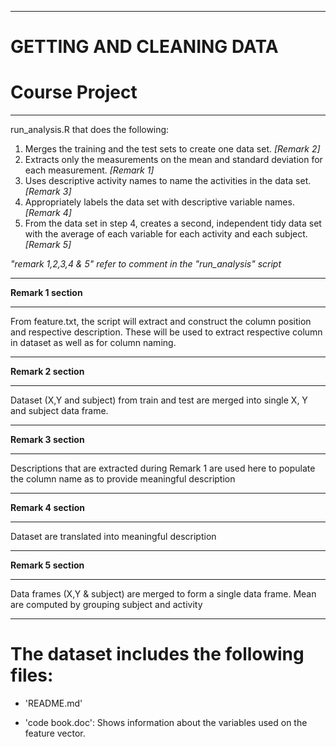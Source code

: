 ----------
# **GETTING AND CLEANING DATA** #
# Course Project #
----------

run_analysis.R that does the following:

1. Merges the training and the test sets to create one data set. *[Remark 2]*
2. Extracts only the measurements on the mean and standard deviation for each measurement. *[Remark 1]*
3. Uses descriptive activity names to name the activities in the data set. *[Remark 3]*
4. Appropriately labels the data set with descriptive variable names.*[Remark 4]*
5. From the data set in step 4, creates a second, independent tidy data set with the average of each variable for each activity and each subject. *[Remark 5]*


*"remark 1,2,3,4 & 5" refer to comment in the "run_analysis" script*

----------


**Remark 1 section**

----------

From feature.txt, the script will extract and construct the column position and respective description. These will be used to extract respective column in dataset as well as for column naming.  


----------

**Remark 2 section**

----------

Dataset (X,Y and subject) from train and test are merged into single X, Y and subject data frame. 

----------

**Remark 3 section**

----------

Descriptions that are extracted during Remark 1 are used here to populate the column name as to provide meaningful description

----------

**Remark 4 section**

----------

Dataset are translated into meaningful description

----------

**Remark 5 section**

----------

Data frames (X,Y & subject) are merged to form a single data frame. Mean are computed by grouping subject and activity

----------

The dataset includes the following files:
=========================================

- 'README.md'

- 'code book.doc': Shows information about the variables used on the feature vector.

